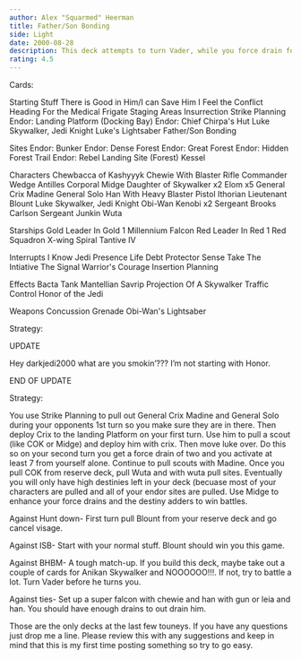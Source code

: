 ```yaml
---
author: Alex "Squarmed" Heerman
title: Father/Son Bonding
side: Light
date: 2000-08-28
description: This deck attempts to turn Vader, while you force drain for a lot. Eloms, Scouts, and Mains will help you win battles so it is easier to turn vader.
rating: 4.5
---
```

Cards: 

Starting Stuff
There is Good in Him/I can Save Him
I Feel the Conflict
Heading For the Medical Frigate
Staging Areas
Insurrection
Strike Planning
Endor: Landing Platform (Docking Bay)
Endor: Chief Chirpa's Hut
Luke Skywalker, Jedi Knight
Luke's Lightsaber
Father/Son Bonding

Sites
Endor: Bunker
Endor: Dense Forest
Endor: Great Forest
Endor: Hidden Forest Trail
Endor: Rebel Landing Site (Forest)
Kessel

Characters
Chewbacca of Kashyyyk
Chewie With Blaster Rifle
Commander Wedge Antilles
Corporal Midge
Daughter of Skywalker  x2
Elom  x5
General Crix Madine
General Solo
Han With Heavy Blaster Pistol
Ithorian
Lieutenant Blount
Luke Skywalker, Jedi Knight
Obi-Wan Kenobi	x2
Sergeant Brooks Carlson
Sergeant Junkin
Wuta

Starships
Gold Leader In Gold 1
Millennium Falcon
Red Leader In Red 1
Red Squadron X-wing
Spiral
Tantive IV

Interrupts
I Know
Jedi Presence
Life Debt
Protector
Sense
Take The Intiative
The Signal
Warrior's Courage
Insertion Planning

Effects
Bacta Tank
Mantellian Savrip
Projection Of A Skywalker
Traffic Control
Honor of the Jedi

Weapons
Concussion Grenade
Obi-Wan's Lightsaber 

Strategy: 

UPDATE

Hey darkjedi2000 what are you smokin’??? I’m not starting with Honor.

END OF UPDATE

Strategy:
You use Strike Planning to pull out General Crix Madine and General Solo during your opponents 1st turn so you make sure they are in there. Then deploy Crix to the landing Platform on your first turn. Use him to pull a scout (like COK or Midge) and deploy him with crix. Then move luke over. Do this so on your second turn you get a force drain of two and you activate at least 7 from yourself alone. Continue to pull scouts with Madine. Once you pull COK from reserve deck, pull Wuta and with wuta pull sites. Eventually you will only have high destinies left in your deck (becuase most of your characters are pulled and all of your endor sites are pulled. Use Midge to enhance your force drains and the destiny adders to win battles.

Against Hunt down-  First turn pull Blount from your reserve deck and go cancel visage.

Against ISB- Start with your normal stuff. Blount should win you this game.

Against BHBM- A tough match-up. If you build this deck, maybe take out a couple of cards for Anikan Skywalker and NOOOOOO!!!. If not, try to battle a lot. Turn Vader before he turns you.

Against ties- Set up a super falcon with chewie and han with gun or leia and han. You should have enough drains to out drain him.

Those are the only decks at the last few touneys. If you have any questions just drop me a line. Please review this with any suggestions and keep in mind that this is my first time posting something so try to go easy.
